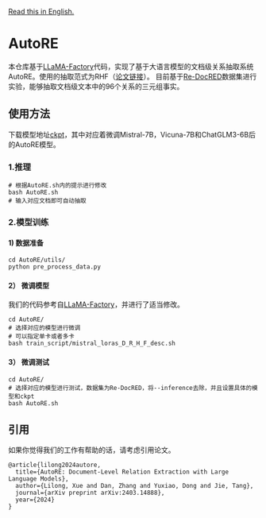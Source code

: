 [Read this in English.](https://github.com/bigdante/AutoRE/blob/main/README_EN.md)
# AutoRE
本仓库基于[LLaMA-Factory](https://github.com/hiyouga/LLaMA-Factory)代码，实现了基于大语言模型的文档级关系抽取系统AutoRE。使用的抽取范式为RHF（[论文链接](https://arxiv.org/abs/2403.14888v1)）。
目前基于[Re-DocRED](https://github.com/tonytan48/Re-DocRED)数据集进行实验，能够抽取文档级文本中的96个关系的三元组事实。

## 使用方法
下载模型地址[ckpt](https://cloud.tsinghua.edu.cn/d/4d12cf0620164caca82c/)，其中对应着微调Mistral-7B，Vicuna-7B和ChatGLM3-6B后的AutoRE模型。
### 1.推理

```shell
# 根据AutoRE.sh内的提示进行修改
bash AutoRE.sh
# 输入对应文档即可自动抽取
```

### 2.模型训练

#### 1) 数据准备
```shell
cd AutoRE/utils/
python pre_process_data.py
```

#### 2） 微调模型
我们的代码参考自[LLaMA-Factory](https://github.com/hiyouga/LLaMA-Factory)，并进行了适当修改。

```shell
cd AutoRE/
# 选择对应的模型进行微调
# 可以指定单卡或者多卡
bash train_script/mistral_loras_D_R_H_F_desc.sh
```

#### 3） 微调测试

```shell
cd AutoRE/
# 选择对应的模型进行测试，数据集为Re-DocRED，将--inference去除，并且设置具体的模型和ckpt
bash AutoRE.sh
```

## 引用

如果你觉得我们的工作有帮助的话，请考虑引用论文。

```
@article{lilong2024autore,
  title={AutoRE: Document-Level Relation Extraction with Large Language Models},
  author={Lilong, Xue and Dan, Zhang and Yuxiao, Dong and Jie, Tang},
  journal={arXiv preprint arXiv:2403.14888},
  year={2024}
}
```







